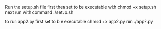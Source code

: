 Run the setup.sh file first then set to be executable with chmod +x setup.sh
next run with command ./setup.sh

to run app2.py first set to b e executable chmod +x app2.py
run ./app2.py

